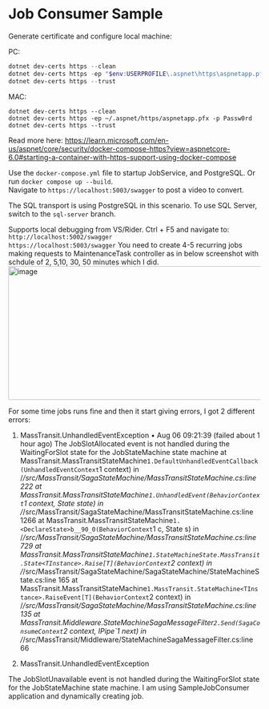 # Job Consumer Sample

Generate certificate and configure local machine:

PC:

```PowerShell
dotnet dev-certs https --clean
dotnet dev-certs https -ep "$env:USERPROFILE\.aspnet\https\aspnetapp.pfx" -p Passw0rd
dotnet dev-certs https --trust
```

MAC:

```
dotnet dev-certs https --clean
dotnet dev-certs https -ep ~/.aspnet/https/aspnetapp.pfx -p Passw0rd
dotnet dev-certs https --trust
```

Read more here:
https://learn.microsoft.com/en-us/aspnet/core/security/docker-compose-https?view=aspnetcore-6.0#starting-a-container-with-https-support-using-docker-compose

Use the `docker-compose.yml` file to startup JobService, and PostgreSQL. Or run `docker compose up --build`.    
Navigate to `https://localhost:5003/swagger` to post a video to convert.

The SQL transport is using PostgreSQL in this scenario. To use SQL Server, switch to the `sql-server` branch.

Supports local debugging from VS/Rider. Ctrl + F5 and navigate to:  
`http://localhost:5002/swagger`  
`https://localhost:5003/swagger`
You need to create 4-5 recurring jobs making requests to MaintenanceTask controller as in below screenshot with schdule of 2, 5,10, 30, 50 minutes which I did. 
<img width="721" height="267" alt="image" src="https://github.com/user-attachments/assets/21d4ebe2-f532-401d-aa2b-48b07dc2e14b" />

For some time jobs runs fine and then it start giving errors, I got 2 different errors:

1) MassTransit.UnhandledEventException
•
Aug 06 09:21:39 (failed about 1 hour ago)
The JobSlotAllocated event is not handled during the WaitingForSlot state for the JobStateMachine state machine
   at MassTransit.MassTransitStateMachine`1.DefaultUnhandledEventCallback(UnhandledEventContext`1 context) in /_/src/MassTransit/SagaStateMachine/MassTransitStateMachine.cs:line 222
   at MassTransit.MassTransitStateMachine`1.UnhandledEvent(BehaviorContext`1 context, State state) in /_/src/MassTransit/SagaStateMachine/MassTransitStateMachine.cs:line 1266
   at MassTransit.MassTransitStateMachine`1.<DeclareState>b__90_0(BehaviorContext`1 c, State s) in /_/src/MassTransit/SagaStateMachine/MassTransitStateMachine.cs:line 729
   at MassTransit.MassTransitStateMachine`1.StateMachineState.MassTransit.State<TInstance>.Raise[T](BehaviorContext`2 context) in /_/src/MassTransit/SagaStateMachine/SagaStateMachine/StateMachineState.cs:line 165
   at MassTransit.MassTransitStateMachine`1.MassTransit.StateMachine<TInstance>.RaiseEvent[T](BehaviorContext`2 context) in /_/src/MassTransit/SagaStateMachine/MassTransitStateMachine.cs:line 135
   at MassTransit.Middleware.StateMachineSagaMessageFilter`2.Send(SagaConsumeContext`2 context, IPipe`1 next) in /_/src/MassTransit/Middleware/StateMachineSagaMessageFilter.cs:line 66

2) MassTransit.UnhandledEventException

The JobSlotUnavailable event is not handled during the WaitingForSlot state for the JobStateMachine state machine. I am using SampleJobConsumer application and dynamically creating job.
